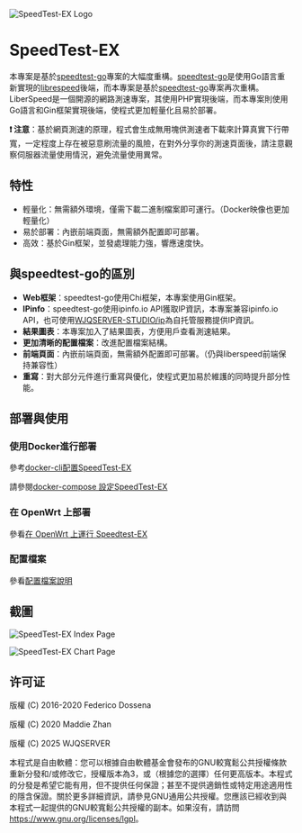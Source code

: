 ![SpeedTest-EX Logo](https://raw.githubusercontent.com/WJQSERVER/speedtest-ex/main/web/pages/favicon_inverted.png)

# SpeedTest-EX

本專案是基於[speedtest-go](https://github.com/librespeed/speedtest-go)專案的大幅度重構。[speedtest-go](https://github.com/librespeed/speedtest-go)是使用Go語言重新實現的[librespeed](https://github.com/librespeed/speedtest)後端，而本專案是基於[speedtest-go](https://github.com/librespeed/speedtest-go)專案再次重構。LiberSpeed是一個開源的網路測速專案，其使用PHP實現後端，而本專案則使用Go語言和Gin框架實現後端，使程式更加輕量化且易於部署。

**❗ 注意**：基於網頁測速的原理，程式會生成無用塊供測速者下載來計算真實下行帶寬，一定程度上存在被惡意刷流量的風險，在對外分享你的測速頁面後，請注意觀察伺服器流量使用情況，避免流量使用異常。

## 特性
- 輕量化：無需額外環境，僅需下載二進制檔案即可運行。（Docker映像也更加輕量化）
- 易於部署：內嵌前端頁面，無需額外配置即可部署。
- 高效：基於Gin框架，並發處理能力強，響應速度快。

## 與speedtest-go的區別
- **Web框架**：speedtest-go使用Chi框架，本專案使用Gin框架。
- **IPinfo**：speedtest-go使用ipinfo.io API獲取IP資訊，本專案兼容ipinfo.io API，也可使用[WJQSERVER-STUDIO/ip](https://github.com/WJQSERVER-STUDIO/ip)為自托管服務提供IP資訊。
- **結果圖表**：本專案加入了結果圖表，方便用戶查看測速結果。
- **更加清晰的配置檔案**：改進配置檔案結構。
- **前端頁面**：內嵌前端頁面，無需額外配置即可部署。（仍與liberspeed前端保持兼容性）
- **重寫**：對大部分元件進行重寫與優化，使程式更加易於維護的同時提升部分性能。

## 部署與使用

### 使用Docker進行部署

參考[docker-cli配置SpeedTest-EX](https://github.com/WJQSERVER/speedtest-ex/blob/main/docs/docker/docker-cli_zh-cn.md)

請參閱[docker-compose 設定SpeedTest-EX](https://github.com/WJQSERVER/speedtest-ex/blob/main/docs/docker/docker-compose_zh-cn.md)

### 在 OpenWrt 上部署
參看[在 OpenWrt 上運行 Speedtest-EX](https://github.com/WJQSERVER/speedtest-ex/blob/main/docs/openwrt/openwrt_zh-tw.md)

### 配置檔案
參看[配置檔案說明](https://github.com/WJQSERVER/speedtest-ex/blob/main/docs/config/config_zh-tw.md)

## 截圖

![SpeedTest-EX Index Page](https://webp.wjqserver.com/speedtest-ex/index.png)

![SpeedTest-EX Chart Page](https://webp.wjqserver.com/speedtest-ex/chart.png)

## 许可证
版權 (C) 2016-2020 Federico Dossena

版權 (C) 2020 Maddie Zhan

版權 (C) 2025 WJQSERVER  

本程式是自由軟體：您可以根據自由軟體基金會發布的GNU較寬鬆公共授權條款重新分發和/或修改它，授權版本為3，或（根據您的選擇）任何更高版本。本程式的分發是希望它能有用，但不提供任何保證；甚至不提供適銷性或特定用途適用性的隱含保證。關於更多詳細資訊，請參見GNU通用公共授權。您應該已經收到與本程式一起提供的GNU較寬鬆公共授權的副本。如果沒有，請訪問<https://www.gnu.org/licenses/lgpl>。
